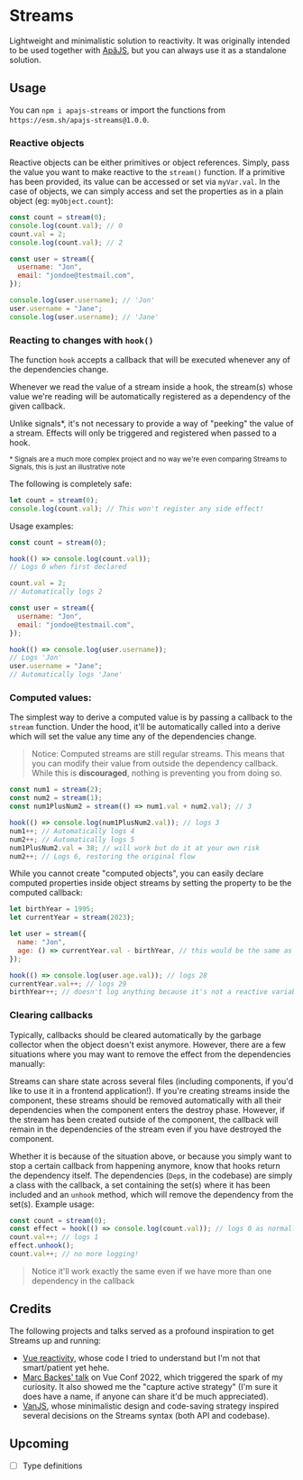 # Streams

Lightweight and minimalistic solution to reactivity. It was originally intended to be used together with [ApăJS](https://github.com/alpalma95/apajs), but you can always use it as a standalone solution.

## Usage

You can `npm i apajs-streams` or import the functions from `https://esm.sh/apajs-streams@1.0.0`.

### Reactive objects

Reactive objects can be either primitives or object references. Simply, pass the value you want to make reactive to the `stream()` function.
If a primitive has been provided, its value can be accessed or set via `myVar.val`. In the case of objects, we can simply access and set the properties as in a plain object (eg: `myObject.count`):

```javascript
const count = stream(0);
console.log(count.val); // 0
count.val = 2;
console.log(count.val); // 2

const user = stream({
  username: "Jon",
  email: "jondoe@testmail.com",
});

console.log(user.username); // 'Jon'
user.username = "Jane";
console.log(user.username); // 'Jane'
```

### Reacting to changes with `hook()`

The function `hook` accepts a callback that will be executed whenever any of the dependencies change.

Whenever we read the value of a stream inside a hook, the stream(s) whose value we're reading will be automatically registered as a dependency of the given callback.

Unlike signals\*, it's not necessary to provide a way of "peeking" the value of a stream. Effects will only be triggered and registered when passed to a hook.

<sub>\* Signals are a much more complex project and no way we're even comparing Streams to Signals, this is just an illustrative note</sub>

The following is completely safe:

```javascript
let count = stream(0);
console.log(count.val); // This won't register any side effect!
```

Usage examples:

```javascript
const count = stream(0);

hook(() => console.log(count.val));
// Logs 0 when first declared

count.val = 2;
// Automatically logs 2

const user = stream({
  username: "Jon",
  email: "jondoe@testmail.com",
});

hook(() => console.log(user.username));
// Logs 'Jon'
user.username = "Jane";
// Automatically logs 'Jane'
```

### Computed values:

The simplest way to derive a computed value is by passing a callback to the `stream` function. Under the hood, it'll be automatically called into a derive which will set the value any time any of the dependencies change.

> Notice: Computed streams are still regular streams. This means that you can modify their value from outside the dependency callback. While this is **discouraged**, nothing is preventing you from doing so.

```javascript
const num1 = stream(2);
const num2 = stream(1);
const num1PlusNum2 = stream(() => num1.val + num2.val); // 3

hook(() => console.log(num1PlusNum2.val)); // logs 3
num1++; // Automatically logs 4
num2++; // Automatically logs 5
num1PlusNum2.val = 38; // will work but do it at your own risk
num2++; // Logs 6, restoring the original flow
```

While you cannot create "computed objects", you can easily declare computed properties inside object streams by setting the property to be the computed callback:

```javascript
let birthYear = 1995;
let currentYear = stream(2023);

let user = stream({
  name: "Jon",
  age: () => currentYear.val - birthYear, // this would be the same as age: stream(() => currentYear.val - birthYear)
});

hook(() => console.log(user.age.val)); // logs 28
currentYear.val++; // logs 29
birthYear++; // doesn't log anything because it's not a reactive variable
```

### Clearing callbacks

Typically, callbacks should be cleared automatically by the garbage collector when the object doesn't exist anymore. However, there are a few situations where you may want to remove the effect from the dependencies manually:

Streams can share state across several files (including components, if you'd like to use it in a frontend application!). If you're creating streams inside the component, these streams should be removed automatically with all their dependencies when the component enters the destroy phase. However, if the stream has been created outside of the component, the callback will remain in the dependencies of the stream even if you have destroyed the component.

Whether it is because of the situation above, or because you simply want to stop a certain callback from happening anymore, know that hooks return the dependency itself. The dependencies (`Dep`s, in the codebase) are simply a class with the callback, a set containing the set(s) where it has been included and an `unhook` method, which will remove the dependency from the set(s). Example usage:

```javascript
const count = stream(0);
const effect = hook(() => console.log(count.val)); // logs 0 as normally
count.val++; // logs 1
effect.unhook();
count.val++; // no more logging!
```

> Notice it'll work exactly the same even if we have more than one dependency in the callback

## Credits

The following projects and talks served as a profound inspiration to get Streams up and running:

- [Vue reactivity](https://github.com/vuejs/core/tree/main/packages/reactivity), whose code I tried to understand but I'm not that smart/patient yet hehe.
- [Marc Backes' talk](https://www.youtube.com/watch?v=zZ99CTme5yM&ab_channel=VueGermany) on Vue Conf 2022, which triggered the spark of my curiosity. It also showed me the "capture active strategy" (I'm sure it does have a name, if anyone can share it'd be much appreciated).
- [VanJS](https://github.com/vanjs-org/van), whose minimalistic design and code-saving strategy inspired several decisions on the Streams syntax (both API and codebase).

## Upcoming

- [ ] Type definitions
